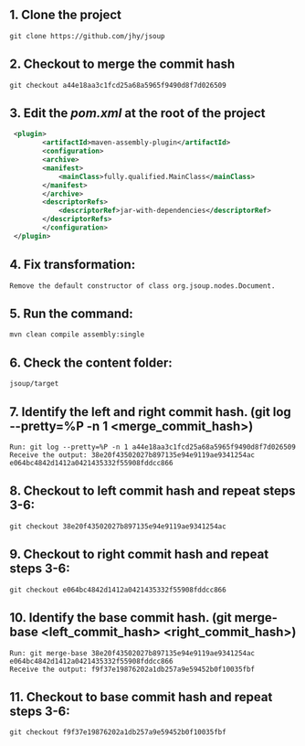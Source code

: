 ## 1. Clone the project 
    git clone https://github.com/jhy/jsoup

## 2. Checkout to merge the commit hash
    git checkout a44e18aa3c1fcd25a68a5965f9490d8f7d026509

## 3. Edit the _pom.xml_ at the root of the project
```xml
 <plugin>
        <artifactId>maven-assembly-plugin</artifactId> 
        <configuration> 
        <archive> 
        <manifest> 
            <mainClass>fully.qualified.MainClass</mainClass> 
        </manifest> 
        </archive> 
        <descriptorRefs> 
            <descriptorRef>jar-with-dependencies</descriptorRef> 
        </descriptorRefs> 
        </configuration> 
 </plugin>
``` 

## 4. Fix transformation:

    Remove the default constructor of class org.jsoup.nodes.Document.

## 5. Run the command:
    mvn clean compile assembly:single

## 6. Check the content folder: 
    jsoup/target

## 7. Identify the left and right commit hash. (git log --pretty=%P -n 1 <merge_commit_hash>)
    Run: git log --pretty=%P -n 1 a44e18aa3c1fcd25a68a5965f9490d8f7d026509
    Receive the output: 38e20f43502027b897135e94e9119ae9341254ac e064bc4842d1412a0421435332f55908fddcc866

## 8. Checkout to left commit hash and repeat steps 3-6:
    git checkout 38e20f43502027b897135e94e9119ae9341254ac 

## 9. Checkout to right commit hash and repeat steps 3-6:
    git checkout e064bc4842d1412a0421435332f55908fddcc866

## 10. Identify the base commit hash. (git merge-base <left_commit_hash> <right_commit_hash>)
    Run: git merge-base 38e20f43502027b897135e94e9119ae9341254ac e064bc4842d1412a0421435332f55908fddcc866
    Receive the output: f9f37e19876202a1db257a9e59452b0f10035fbf

## 11. Checkout to base commit hash and repeat steps 3-6:
    git checkout f9f37e19876202a1db257a9e59452b0f10035fbf